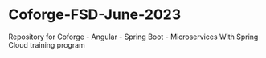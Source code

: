 # Coforge-FSD-June-2023
Repository for Coforge - Angular - Spring Boot - Microservices With Spring Cloud training program
